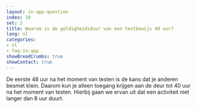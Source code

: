```yaml
---
layout: in-app-question
index: 10
set: 2
title: Waarom is de geldigheidsduur van een testbewijs 40 uur? 
lang: nl
categories:
- nl
- faq-in-app
showBreadCrumbs: true
showContact: true
---
```

De eerste 48 uur na het moment van testen is de kans dat je anderen besmet klein. Daarom kun je alleen toegang krijgen aan de deur tot 40 uur na het moment van testen. Hierbij gaan we ervan uit dat een activiteit niet langer dan 8 uur duurt.
